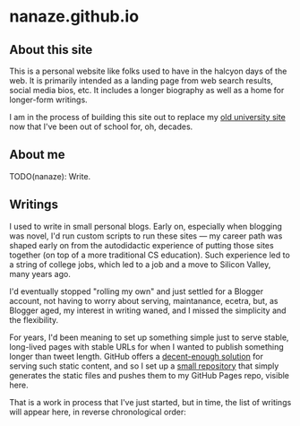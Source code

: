 # nanaze.github.io

## About this site

This is a personal website like folks used to have in the halcyon days
of the web. It is primarily intended as a landing page from web search
results, social media bios, etc. It includes a longer biography as
well as a home for longer-form writings.

I am in the process of building this site out to replace my [old
university site](http://cs.wisc.edu/~naze/) now that I've been out of
school for, oh, decades.

## About me

TODO(nanaze): Write.

## Writings

I used to write in small personal blogs. Early on, especially when
blogging was novel, I'd run custom scripts to run these sites &#8212;
my career path was shaped early on from the autodidactic experience of
putting those sites together (on top of a more traditional CS
education). Such experience led to a string of college jobs, which led
to a job and a move to Silicon Valley, many years ago.

I'd eventually stopped "rolling my own" and just settled for a Blogger
account, not having to worry about serving, maintanance, ecetra, but,
as Blogger aged, my interest in writing waned, and I missed the
simplicity and the flexibility.

For years, I'd been meaning to set up something simple just to serve
stable, long-lived pages with stable URLs for when I wanted to publish
something longer than tweet length. GitHub offers a [decent-enough
solution](https://pages.github.com) for serving such static content,
and so I set up a [small repository](https://github.com/nanaze/site)
that simply generates the static files and pushes them to my GitHub
Pages repo, visible here.

That is a work in process that I've just started, but in time, the
list of writings will appear here, in reverse chronological order:



